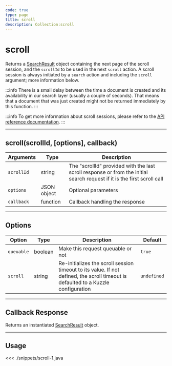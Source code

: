 ```yaml
---
code: true
type: page
title: scroll
description: Collection:scroll
---
```


# scroll

Returns a [SearchResult](/sdk/java/2/core-classes/search-result/) object containing the next page of the scroll session, and the `scrollId` to be used in the next `scroll` action.
A scroll session is always initiated by a `search` action and including the `scroll` argument; more information below.

:::info
There is a small delay between the time a document is created and its availability in our search layer (usually a couple of seconds). That means that a document that was just created might not be returned immediately by this function.
:::

:::info
To get more information about scroll sessions, please refer to the [API reference documentation](/core/1/api/controllers/document/search/).
:::

---

## scroll(scrollId, [options], callback)

| Arguments  | Type        | Description                                                                                                             |
| ---------- | ----------- | ----------------------------------------------------------------------------------------------------------------------- |
| `scrollId` | string      | The "scrollId" provided with the last scroll response or from the initial search request if it is the first scroll call |
| `options`  | JSON object | Optional parameters                                                                                                     |
| `callback` | function    | Callback handling the response                                                                                          |

---

## Options

| Option     | Type    | Description                                                                                                                       | Default     |
| ---------- | ------- | --------------------------------------------------------------------------------------------------------------------------------- | ----------- |
| `queuable` | boolean | Make this request queuable or not                                                                                                 | `true`      |
| `scroll`   | string  | Re-initializes the scroll session timeout to its value. If not defined, the scroll timeout is defaulted to a Kuzzle configuration | `undefined` |

---

## Callback Response

Returns an instantiated [SearchResult](/sdk/java/2/core-classes/search-result/) object.

---

## Usage

<<< ./snippets/scroll-1.java
